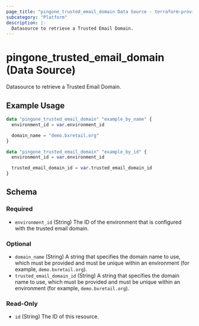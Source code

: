```yaml
---
page_title: "pingone_trusted_email_domain Data Source - terraform-provider-pingone"
subcategory: "Platform"
description: |-
  Datasource to retrieve a Trusted Email Domain.
---
```


# pingone_trusted_email_domain (Data Source)

Datasource to retrieve a Trusted Email Domain.

## Example Usage

```terraform
data "pingone_trusted_email_domain" "example_by_name" {
  environment_id = var.environment_id

  domain_name = "demo.bxretail.org"
}

data "pingone_trusted_email_domain" "example_by_id" {
  environment_id = var.environment_id

  trusted_email_domain_id = var.trusted_email_domain_id
}
```

<!-- schema generated by tfplugindocs -->
## Schema

### Required

- `environment_id` (String) The ID of the environment that is configured with the trusted email domain.

### Optional

- `domain_name` (String) A string that specifies the domain name to use, which must be provided and must be unique within an environment (for example, `demo.bxretail.org`).
- `trusted_email_domain_id` (String) A string that specifies the domain name to use, which must be provided and must be unique within an environment (for example, `demo.bxretail.org`).

### Read-Only

- `id` (String) The ID of this resource.
